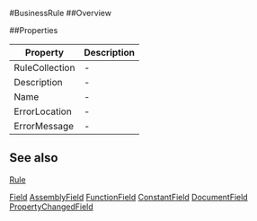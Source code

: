 #BusinessRule
##Overview



##Properties
<table class="table table-condensed table-bordered">
    <thead>
<tr>
<th>Property</th>
<th>Description</th>
</tr>
</thead>
<tbody>
<tr><td>RuleCollection</td><td> - </td></tr>
<tr><td>Description</td><td> - </td></tr>
<tr><td>Name</td><td> - </td></tr>
<tr><td>ErrorLocation</td><td> - </td></tr>
<tr><td>ErrorMessage</td><td> - </td></tr>
</tbody></table>



## See also
[Rule](Rule.html)

<a href="Field.html">Field</a>
<a href="AssemblyField.html">AssemblyField</a>
<a href="FunctionField.html">FunctionField</a>
<a href="ConstantField.html">ConstantField</a>
<a href="DocumentField.html">DocumentField</a>
<a href="PropertyChangedField.html">PropertyChangedField</a></p>
